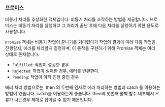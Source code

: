 ### 프로미스

비동기 처리를 추상화한 객체입니다. 비동기 처리를 조작하는 방법을 제공합니다.
프로미스는 비동기 처리를 실행하고 그 처리가 끝난 후에 다음 처리를 실행하기 위한 용도로 사용합니다.

`Promise` 객체는 비동기 작업이 끝나기를 기다렸다가 작업의 결과에 따라 다음 작업을
진행할지, 에러를 처리할지 결정하며, 이 동작을 구현하기 위해 Promise 객체는 여러 상태로 존재합니다.

- `Fulfilled`: 작업이 성공한 경우
- `Rejected`: 작업이 실패한 경우, 에러를 반환한다.
- `Pending`: 작업이 아직 진행 중인 경우

에러 처리 방법으로는 .then 의 두번째 인자로 에러 처리하는 방법과 catch 를 이용하는 방법이 있습니다.
catch를 이용하는게 좋습니다. then의 첫번째 콜백 함수 내부에서 오류가 나는경우 제대로 잡아낼 수 없기 때문입니다.
